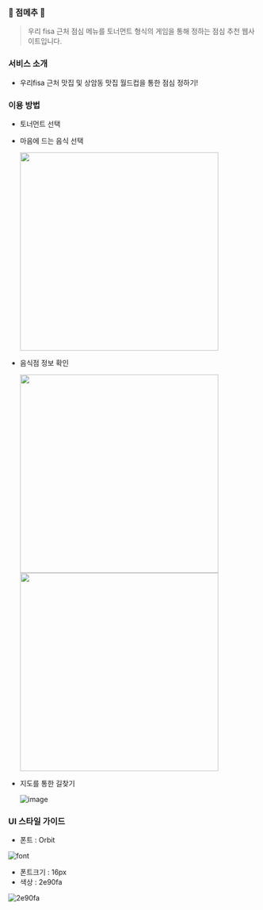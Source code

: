 ### 🍙 점메추 🍙
> 우리 fisa 근처 점심 메뉴를 토너먼트 형식의 게임을 통해 정하는 점심 추천 웹사이트입니다.



### 서비스 소개
* 우리fisa 근처 맛집 및 상암동 맛집 월드컵을 통한 점심 정하기!

### 이용 방법
* 토너먼트 선택
* 마음에 드는 음식 선택

   <img src="https://github.com/woorifisa-service-dev-3rd/frontend-1st-lunch_worldcup/assets/122997638/c4eca79b-7ce5-45c7-89c3-38d3653143f2" width="400" height="400"/>

  
* 음식점 정보 확인
 
   <img src="https://github.com/woorifisa-service-dev-3rd/frontend-1st-lunch_worldcup/assets/122997638/8c493dcb-5fef-4a42-abda-5460bc928645" width="400" height="400"/>
   <img src="https://github.com/woorifisa-service-dev-3rd/frontend-1st-lunch_worldcup/assets/122997638/d101c7fe-7418-40b0-95e3-c06e51e79c88" width="400" height="400"/>

* 지도를 통한 길찾기

   ![image](https://github.com/woorifisa-service-dev-3rd/frontend-1st-lunch_worldcup/assets/122997638/0418c3b7-b2e6-49d3-9cb5-65894145b3f2)



### UI 스타일 가이드  
- 폰트 : Orbit

![font](https://github.com/woorifisa-service-dev-3rd/frontend-1st-lunch_worldcup/assets/127599615/8edf4933-68ba-4def-b07f-168d0884f830)

- 폰트크기 : 16px
- 색상 : 2e90fa

![2e90fa](https://github.com/woorifisa-service-dev-3rd/frontend-1st-lunch_worldcup/assets/127599615/bf0cbcfd-2212-45bb-9097-304688981635)

